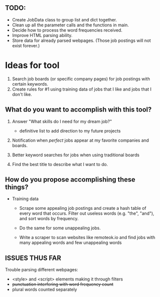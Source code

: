 ## TODO: ##
 - Create JobData class to group list and dict together.
 - Clean up all the parameter calls and the functions in main.
 - Decide how to process the word frequencies received.
 - Improve HTML parsing ability.
 - Store data for already parsed webpages. (Those job postings will not 
 exist forever.)

# Ideas for tool #

1. Search job boards (or specific company pages) for job postings with certain
keywords.  
2. Create rules for #1 using training data of jobs that I like 
and jobs that I don't like. 


## What do you want to accomplish with this tool? ##

1. Answer "What skills do I need for my dream job?"
    - definitive list to add direction to my future projects
    
2. Notification when _perfect_ jobs appear at my favorite companies and boards.

3. Better keyword searches for jobs when using traditional boards

4. Find the best title to describe what I want to do.

## How do you propose accomplishing these things? ##

- Training data
    - Scrape some appealing job postings and create a hash table of every word that occurs.
    Filter out useless words (e.g. "the", "and"), and sort words by frequency.
 
    - Do the same for some unappealing jobs. 
 
    - Write a scraper to scan websites like remoteok.io and find jobs with many
    appealing words and few unappealing words
    
## ISSUES THUS FAR ##
Trouble parsing different webpages:

   - \<style> and \<script> elements making it through filters
   - ~~punctuation interfering with word frequency count~~
   - plural words counted separately
    
